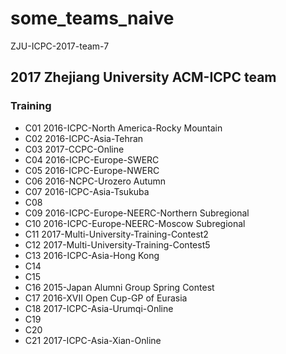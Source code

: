 # some_teams_naive
ZJU-ICPC-2017-team-7

## 2017 Zhejiang University ACM-ICPC team 

### Training

- C01 2016-ICPC-North America-Rocky Mountain
- C02 2016-ICPC-Asia-Tehran
- C03 2017-CCPC-Online
- C04 2016-ICPC-Europe-SWERC
- C05 2016-ICPC-Europe-NWERC
- C06 2016-NCPC-Urozero Autumn
- C07 2016-ICPC-Asia-Tsukuba
- C08
- C09 2016-ICPC-Europe-NEERC-Northern Subregional
- C10 2016-ICPC-Europe-NEERC-Moscow Subregional
- C11 2017-Multi-University-Training-Contest2
- C12 2017-Multi-University-Training-Contest5
- C13 2016-ICPC-Asia-Hong Kong
- C14
- C15
- C16 2015-Japan Alumni Group Spring Contest
- C17 2016-XVII Open Cup-GP of Eurasia
- C18 2017-ICPC-Asia-Urumqi-Online
- C19
- C20
- C21 2017-ICPC-Asia-Xian-Online
